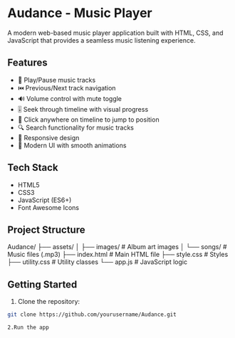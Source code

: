 # Audance - Music Player

A modern web-based music player application built with HTML, CSS, and JavaScript that provides a seamless music listening experience.

## Features

- 🎵 Play/Pause music tracks
- ⏮️ Previous/Next track navigation  
- 🔊 Volume control with mute toggle
- 🎚️ Seek through timeline with visual progress
- 🎯 Click anywhere on timeline to jump to position
- 🔍 Search functionality for music tracks
- 📱 Responsive design
- 🎨 Modern UI with smooth animations

## Tech Stack

- HTML5
- CSS3 
- JavaScript (ES6+)
- Font Awesome Icons

## Project Structure
Audance/ ├── assets/ │ ├── images/ # Album art images │ └── songs/ # Music files (.mp3) ├── index.html # Main HTML file ├── style.css # Styles ├── utility.css # Utility classes └── app.js # JavaScript logic
## Getting Started

1. Clone the repository:
```bash
git clone https://github.com/yourusername/Audance.git

2.Run the app